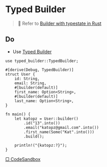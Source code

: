 # Typed Builder

> 🤔 Refer to [Builder with typestate in Rust](https://www.greyblake.com/blog/builder-with-typestate-in-rust/)

## Do

- Use [Typed Builder](https://crates.io/crates/typed-builder)

```rust,no_run
use typed_builder::TypedBuilder;

#[derive(Debug, TypedBuilder)]
struct User {
    id: String,
    email: String,
    #[builder(default)]
    first_name: Option<String>,
    #[builder(default)]
    last_name: Option<String>,
}

fn main() {
    let katopz = User::builder()
        .id("13".into())
        .email("katopz@gmail.com".into())
        .first_name(Some("Kat".into()))
        .build();

    println!("{katopz:?}");
}
```

<a href="https://codesandbox.io/p/sandbox/typed-builder-lp6yxk" class="button">▢ CodeSandbox</a>
